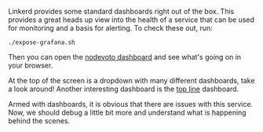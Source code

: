 Linkerd provides some standard dashboards right out of the box. This provides a
great heads up view into the health of a service that can be used for monitoring
and a basis for alerting. To check these out, run:

`./expose-grafana.sh`

Then you can open the [nodevoto dashboard](https://[[HOST_SUBDOMAIN]]-9093-[[KATACODA_HOST]].environments.katacoda.com/d/6svnwykmk/linkerd-deployment?refresh=5s&orgId=1&var-namespace=nodevoto&var-deployment=web&var-inbound=All&var-outbound=All)
and see what's going on in your browser.

At the top of the screen is a dropdown with many different dashboards, take a
look around! Another interesting dashboard is the [top line](https://[[HOST_SUBDOMAIN]]-9093-[[KATACODA_HOST]].environments.katacoda.com/d/XKy9QWRmz/linkerd-top-line?refresh=5s&orgId=1) dashboard.

Armed with dashboards, it is obvious that there are issues with this service.
Now, we should debug a little bit more and understand what is happening behind
the scenes.
